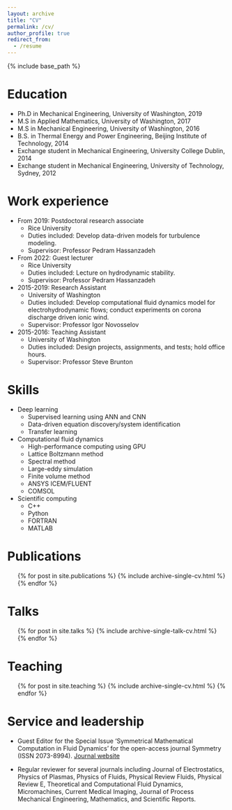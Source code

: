 ```yaml
---
layout: archive
title: "CV"
permalink: /cv/
author_profile: true
redirect_from:
  - /resume
---
```


{% include base_path %}

Education
======
* Ph.D in Mechanical Engineering, University of Washington, 2019
* M.S  in Applied Mathematics, University of Washington, 2017
* M.S  in Mechanical Engineering, University of Washington, 2016
* B.S. in Thermal Energy and Power Engineering, Beijing Institute of Technology, 2014
* Exchange student in Mechanical Engineering, University College Dublin, 2014
* Exchange student in Mechanical Engineering, University of Technology, Sydney, 2012

Work experience
======
* From 2019: Postdoctoral research associate
  * Rice University
  * Duties included: Develop data-driven models for turbulence modeling.
  * Supervisor: Professor Pedram Hassanzadeh
* From 2022: Guest lecturer
  * Rice University
  * Duties included: Lecture on hydrodynamic stability.
  * Supervisor: Professor Pedram Hassanzadeh
* 2015-2019: Research Assistant
  * University of Washington
  * Duties included: Develop computational fluid dynamics model for electrohydrodynamic flows; conduct experiments on corona discharge driven ionic wind.
  * Supervisor: Professor Igor Novosselov
* 2015-2016: Teaching Assistant
  * University of Washington
  * Duties included: Design projects, assignments, and tests; hold office hours.
  * Supervisor: Professor Steve Brunton
  
Skills
======
* Deep learning
  * Supervised learning using ANN and CNN
  * Data-driven equation discovery/system identification
  * Transfer learning
* Computational fluid dynamics
  * High-performance computing using GPU
  * Lattice Boltzmann method
  * Spectral method
  * Large-eddy simulation
  * Finite volume method
  * ANSYS ICEM/FLUENT
  * COMSOL
* Scientific computing
  * C++
  * Python
  * FORTRAN
  * MATLAB
  

Publications
======
  <ul>{% for post in site.publications %}
    {% include archive-single-cv.html %}
  {% endfor %}</ul>
  
Talks
======
  <ul>{% for post in site.talks %}
    {% include archive-single-talk-cv.html %}
  {% endfor %}</ul>
  
Teaching
======
  <ul>{% for post in site.teaching %}
    {% include archive-single-cv.html %}
  {% endfor %}</ul>
  
Service and leadership
======
* Guest Editor for the Special Issue ‘Symmetrical Mathematical Computation in Fluid Dynamics’ for the open-access 
journal Symmetry (ISSN 2073-8994). [Journal website](https://www.mdpi.com/journal/symmetry/special_issues/Symmetrical_Mathematical_Computation_Fluid_Dynamics)

* Regular reviewer for several journals including Journal of Electrostatics, Physics of Plasmas,
Physics of Fluids, Physical Review Fluids, Physical Review E, Theoretical and 
Computational Fluid Dynamics, Micromachines, Current Medical Imaging, Journal of 
Process Mechanical Engineering, Mathematics, and Scientific Reports.


